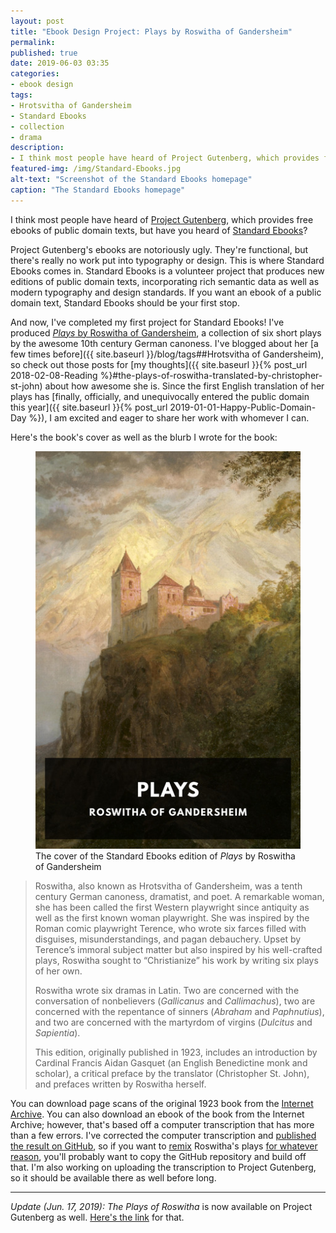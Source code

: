 ```yaml
---
layout: post
title: "Ebook Design Project: Plays by Roswitha of Gandersheim"
permalink:
published: true
date: 2019-06-03 03:35
categories:
- ebook design
tags:
- Hrotsvitha of Gandersheim
- Standard Ebooks
- collection
- drama
description:
- I think most people have heard of Project Gutenberg, which provides free ebooks of public domain books, but have you heard of Standard Ebooks? It's a volunteer project that produces high-quality ebooks, incorporating modern typography and design standards.
featured-img: /img/Standard-Ebooks.jpg
alt-text: "Screenshot of the Standard Ebooks homepage"
caption: "The Standard Ebooks homepage"
---
```


I think most people have heard of [Project Gutenberg](http://gutenberg.org/), which provides free ebooks of public domain texts, but have you heard of [Standard Ebooks](http://standardebooks.org/)?

Project Gutenberg's ebooks are notoriously ugly. They're functional, but there's really no work put into typography or design. This is where Standard Ebooks comes in. Standard Ebooks is a volunteer project that produces new editions of public domain texts, incorporating rich semantic data as well as modern typography and design standards. If you want an ebook of a public domain text, Standard Ebooks should be your first stop.

And now, I've completed my first project for Standard Ebooks! I've produced [*Plays* by Roswitha of Gandersheim](https://standardebooks.org/ebooks/roswitha-of-gandersheim/plays/christopher-st-john), a collection of six short plays by the awesome 10th century German canoness. I've blogged about her [a few times before]({{ site.baseurl }}/blog/tags##Hrotsvitha of Gandersheim), so check out those posts for [my thoughts]({{ site.baseurl }}{% post_url 2018-02-08-Reading %}#the-plays-of-roswitha-translated-by-christopher-st-john) about how awesome she is. Since the first English translation of her plays has [finally, officially, and unequivocally entered the public domain this year]({{ site.baseurl }}{% post_url 2019-01-01-Happy-Public-Domain-Day %}), I am excited and eager to share her work with whomever I can.

Here's the book's cover as well as the blurb I wrote for the book:

<div class="row text-center">
    <div class="col-12">
        <figure class="figure">
            <img src="/img/Plays-of-Roswitha-cover.jpg" class="figure-img" alt="Cover image of Plays of Roswitha of Gandersheim">
            <figcaption class="figure-caption">The cover of the Standard Ebooks edition of <i>Plays</i> by Roswitha of Gandersheim</figcaption>
        </figure>
    </div>
</div>

<blockquote>

<p>Roswitha, also known as Hrotsvitha of Gandersheim, was a tenth century German canoness, dramatist, and poet. A remarkable woman, she has been called the first Western playwright since antiquity as well as the first known woman playwright. She was inspired by the Roman comic playwright Terence, who wrote six farces filled with disguises, misunderstandings, and pagan debauchery. Upset by Terence’s immoral subject matter but also inspired by his well-crafted plays, Roswitha sought to “Christianize” his work by writing six plays of her own.</p>

<p>Roswitha wrote six dramas in Latin. Two are concerned with the conversation of nonbelievers (<i>Gallicanus</i> and <i>Callimachus</i>), two are concerned with the repentance of sinners (<i>Abraham</i> and <i>Paphnutius</i>), and two are concerned with the martyrdom of virgins (<i>Dulcitus</i> and <i>Sapientia</i>).</p>

<p>This edition, originally published in 1923, includes an introduction by Cardinal Francis Aidan Gasquet (an English Benedictine monk and scholar), a critical preface by the translator (Christopher St. John), and prefaces written by Roswitha herself.</p>

</blockquote>

You can download page scans of the original 1923 book from the [Internet Archive](https://archive.org/details/playsofroswitha00hrotuoft). You can also download an ebook of the book from the Internet Archive; however, that's based off a computer transcription that has more than a few errors. I've corrected the computer transcription and [published the result on GitHub](https://github.com/cncoulter/Transcription_The-Plays-of-Roswitha), so if you want to [remix](https://en.wikipedia.org/wiki/Remix_culture) Roswitha's plays [for whatever reason](https://techcrunch.com/2015/03/22/from-artistic-to-technological-mash-up/), you'll probably want to copy the GitHub repository and build off that. I'm also working on uploading the transcription to Project Gutenberg, so it should be available there as well before long.

***

*Update (Jun. 17, 2019):* *The Plays of Roswitha* is now available on Project Gutenberg as well. [Here's the link](https://www.gutenberg.org/ebooks/59770) for that.
